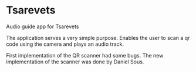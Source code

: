 # Tsarevets
Audio guide app for Tsarevets



The application serves a very simple purpose.
Enables the user to scan a qr code using the camera and plays an audio track.

First implementation of the QR scanner had some bugs. The new implementation of the scanner was done by Daniel Sous.


